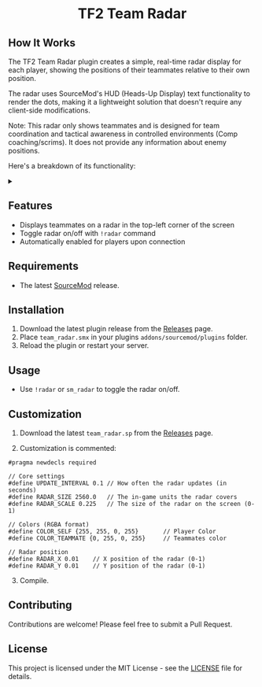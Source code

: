 <h1 align="center">TF2 Team Radar</h1>

## How It Works

The TF2 Team Radar plugin creates a simple, real-time radar display for each player, showing the positions of their teammates relative to their own position. 

The radar uses SourceMod's HUD (Heads-Up Display) text functionality to render the dots, making it a lightweight solution that doesn't require any client-side modifications.

Note: This radar only shows teammates and is designed for team coordination and tactical awareness in controlled environments (Comp coaching/scrims). It does not provide any information about enemy positions.

Here's a breakdown of its functionality: 
<details> 
<summary>‎ </summary>

1. **Initialization**: When a player connects, the radar is automatically enabled for them.

2. **Regular Updates**: The plugin updates the radar display at regular intervals (default: every 0.1 seconds).

3. **Player Position Calculation**: For each update, the plugin:
   - Gets the position and angle of the player
   - Calculates the relative positions of all teammates

4. **Radar Display**: The plugin then:
   - Creates a radar background in the top-left corner of the screen
   - Represents each teammate as a dot on this radar

5. **Rotation**: The radar rotates based on the player's view angle, ensuring that "up" on the radar always corresponds to the direction the player is facing.

6. **Range Limitation**: Only teammates within a certain range (default: 2560 game units) are displayed on the radar.

</details>

## Features

- Displays teammates on a radar in the top-left corner of the screen
- Toggle radar on/off with `!radar` command
- Automatically enabled for players upon connection

## Requirements

- The latest [SourceMod](https://www.sourcemod.net/downloads.php) release.

## Installation

1. Download the latest plugin release from the [Releases](https://github.com/vexx-sm/tf2-team-radar/releases) page.
2. Place `team_radar.smx` in your plugins `addons/sourcemod/plugins` folder.
3. Reload the plugin or restart your server.

## Usage

- Use `!radar` or `sm_radar` to toggle the radar on/off.

## Customization

1. Download the latest `team_radar.sp` from the [Releases](https://github.com/vexx-sm/tf2-team-radar/releases) page.

2. Customization is commented:

```
#pragma newdecls required

// Core settings
#define UPDATE_INTERVAL 0.1	// How often the radar updates (in seconds)
#define RADAR_SIZE 2560.0	// The in-game units the radar covers
#define RADAR_SCALE 0.225	// The size of the radar on the screen (0-1)

// Colors (RGBA format)
#define COLOR_SELF {255, 255, 0, 255}		// Player Color
#define COLOR_TEAMMATE {0, 255, 0, 255}		// Teammates color

// Radar position
#define RADAR_X 0.01	// X position of the radar (0-1)
#define RADAR_Y 0.01	// Y position of the radar (0-1)
```


3. Compile.

## Contributing

Contributions are welcome! Please feel free to submit a Pull Request.

## License

This project is licensed under the MIT License - see the [LICENSE](LICENSE) file for details.
